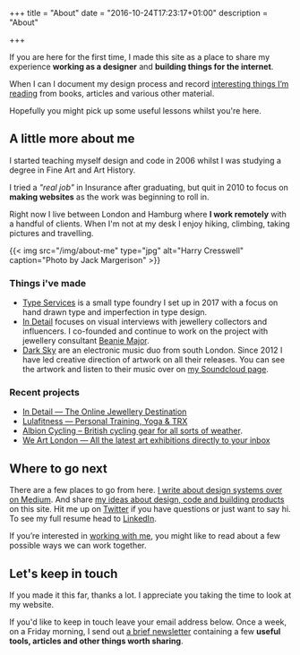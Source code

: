 +++
title = "About"
date = "2016-10-24T17:23:17+01:00"
description = "About"

+++

If you are here for the first time, I made this site as a place to share my experience **working as a designer** and **building things for the internet**.

When I can I document my design process and record [interesting things I’m reading](/reading/) from books, articles and various other material.

Hopefully you might pick up some useful lessons whilst you're here.

## A little more about me

I started teaching myself design and code in 2006 whilst I was studying a degree in Fine Art and Art History.

I tried a *"real job"* in Insurance after graduating, but quit in 2010 to focus on **making websites** as the work was beginning to roll in.

Right now I live between London and Hamburg where **I work remotely** with a handful of clients. When I'm not at my desk I enjoy hiking, climbing, taking pictures and travelling.

{{< img src="/img/about-me" type="jpg" alt="Harry Cresswell" caption="Photo by Jack Margerison" >}}

### Things i've made

- [Type Services](https://typeservices.co/) is a small type foundry I set up in 2017 with a focus on hand drawn type and imperfection in type design.
- [In Detail](https://indtl.com/) focuses on visual interviews with jewellery collectors and influencers. I co-founded and continue to work on the project with jewellery consultant [Beanie Major](http://blake-ldn.com/journal/2016/11/8/blake-woman-beanie-major).
- [Dark Sky](https://soundcloud.com/dark-sky) are an electronic music duo from south London. Since 2012 I have led creative direction of artwork on all their releases. You can see the artwork and listen to their music over on [my Soundcloud page](https://soundcloud.com/harrycresswell).

### Recent projects

- [In Detail — The Online Jewellery Destination](https://www.indtl.com/)
- [Lulafitness — Personal Training, Yoga & TRX](https://www.lulafitness.co.uk/)
- [Albion Cycling – British cycling gear for all sorts of weather](http://www.albioncycling.com/).
- [We Art London — All the latest art exhibitions directly to your inbox ](http://www.weartlondon.com/)

## Where to go next

There are a few places to go from here. [I write about design systems over on Medium](https://medium.com/@harrycresswell). And share [my ideas about design, code and building products](/articles/) on this site. Hit me up on [Twitter](https://twitter.com/harrycresswell) if you have questions or just want to say hi. To see my full resume head to [LinkedIn](https://uk.linkedin.com/in/harrycresswell
).

If you’re interested in [working with me](/design/), you might like to read about a few possible ways we can work together.

## Let's keep in touch

If you made it this far, thanks a lot. I appreciate you taking the time to look at my website.

If you'd like to keep in touch leave your email address below. Once a week, on a Friday morning, I send out [a brief newsletter](/newsletter/) containing a few **useful tools, articles and other things worth sharing**.
